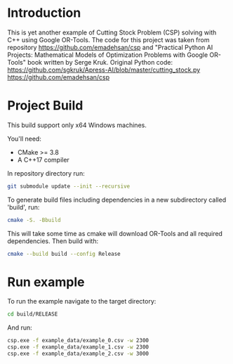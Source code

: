 # Introduction

This is yet another example of Cutting Stock Problem (CSP) solving with C++ using Google OR-Tools.
The code for this project was taken from repository https://github.com/emadehsan/csp and
"Practical Python AI Projects: Mathematical Models of Optimization Problems with Google OR-Tools"
book written by Serge Kruk. 
Original Python code:
https://github.com/sgkruk/Apress-AI/blob/master/cutting_stock.py
https://github.com/emadehsan/csp

# Project Build

This build support only x64 Windows machines.

You'll need:

* CMake >= 3.8
* A C++17 compiler

In repository directory run:

```sh
git submodule update --init --recursive
```

To generate build files including dependencies in a new
subdirectory called 'build', run:

```sh
cmake -S. -Bbuild
```
This will take some time as cmake will download OR-Tools and all required dependencies.
Then build with:

```sh
cmake --build build --config Release
```

# Run example

To run the example navigate to the target directory:

```sh
cd build/RELEASE
```

And run:

```sh
csp.exe -f example_data/example_0.csv -w 2300
csp.exe -f example_data/example_1.csv -w 2300
csp.exe -f example_data/example_2.csv -w 3000
```

